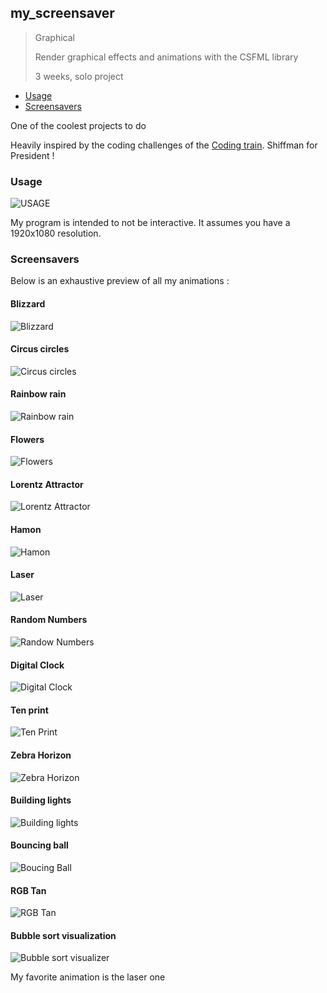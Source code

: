 ## my_screensaver
> Graphical
>
> Render graphical effects and animations with the CSFML library
>
> 3 weeks, solo project

- [Usage](#usage)
- [Screensavers](#screensavers)

One of the coolest projects to do

Heavily inspired by the coding challenges of the
[Coding train](https://thecodingtrain.com/). Shiffman for President !

### Usage

![USAGE](bonus/usage.png)

My program is intended to not be interactive.
It assumes you have a 1920x1080 resolution.

### Screensavers

Below is an exhaustive preview of all my animations :

#### Blizzard
![Blizzard](bonus/blizzard.gif)

#### Circus circles
![Circus circles](bonus/circus_circles.gif)

#### Rainbow rain
![Rainbow rain](bonus/rainbow_rain.gif)

#### Flowers
![Flowers](bonus/flowers.gif)

#### Lorentz Attractor
![Lorentz Attractor](bonus/lorenz_attractor.gif)

#### Hamon
![Hamon](bonus/hamon.gif)

#### Laser
![Laser](bonus/laser.gif)

#### Random Numbers
![Randow Numbers](bonus/random_numbers.gif)

#### Digital Clock
![Digital Clock](bonus/digital_clock.gif)

#### Ten print
![Ten Print](bonus/ten_print.gif)

#### Zebra Horizon
![Zebra Horizon](bonus/zebra_horizon.gif)

#### Building lights
![Building lights](bonus/building_lights.gif)

#### Bouncing ball
![Boucing Ball](bonus/bouncing_ball.gif)

#### RGB Tan
![RGB Tan](bonus/rgb_tan.gif)

#### Bubble sort visualization
![Bubble sort visualizer](bonus/bubble_sort.gif)

My favorite animation is the laser one